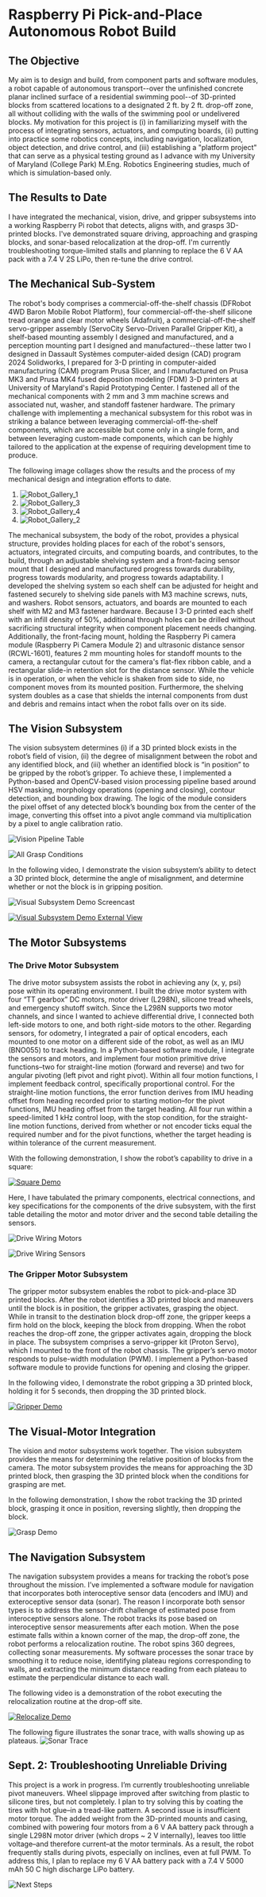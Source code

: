 # Raspberry Pi Pick-and-Place Autonomous Robot Build

## The Objective 

My aim is to design and build, from component parts and software modules, a robot capable of autonomous transport--over the unfinished concrete planar inclined surface of a residential swimming pool--of 3D-printed blocks from scattered locations to a designated 2 ft. by 2 ft. drop-off zone, all without colliding with the walls of the swimming pool or undelivered blocks. My motivation for this project is (i) in familiarizing myself with the process of integrating sensors, actuators, and computing boards, (ii) putting into practice some robotics concepts, including navigation, localization, object detection, and drive control, and (iii) establishing a "platform project" that can serve as a physical testing ground as I advance with my University of Maryland (College Park) M.Eng. Robotics Engineering studies, much of which is simulation-based only. 

## The Results to Date
I have integrated the mechanical, vision, drive, and gripper subsystems into a working Raspberry Pi robot that detects, aligns with, and grasps 3D-printed blocks. I've demonstrated square driving, approaching and grasping blocks, and sonar-based relocalization at the drop-off. I'm currently troubleshooting torque-limited stalls and planning to replace the 6 V AA pack with a 7.4 V 2S LiPo, then re-tune the drive control. 

## The Mechanical Sub-System
The robot's body comprises a commercial-off-the-shelf chassis (DFRobot 4WD Baron Mobile Robot Platform), four commercial-off-the-shelf silicone tread orange and clear motor wheels (Adafruit), a commercial-off-the-shelf servo-gripper assembly (ServoCity Servo-Driven Parallel Gripper Kit), a shelf-based mounting assembly I designed and manufactured, and a perception mounting part I designed and manufactured--these latter two I designed in Dassault Systèmes computer-aided design (CAD) program 2024 Solidworks, I prepared for 3-D printing in computer-aided manufacturing (CAM) program Prusa Slicer, and I manufactured on Prusa MK3 and Prusa MK4 fused deposition modeling (FDM) 3-D printers at University of Maryland's Rapid Prototyping Center. I fastened all of the mechanical components with 2 mm and 3 mm machine screws and associated nut, washer, and standoff fastener hardware. The primary challenge with implementing a mechanical subsystem for this robot was in striking a balance between leveraging commercial-off-the-shelf components, which are accessible but come only in a single form, and between leveraging custom-made components, which can be highly tailored to the application at the expense of requiring development time to produce.

The following image collages show the results and the process of my mechanical design and integration efforts to date. 

1. ![Robot_Gallery_1](docs/gallery/Robot_Gallery_1.png)
2. ![Robot_Gallery_3](docs/gallery/Robot_Gallery_3.png)
3. ![Robot_Gallery_4](docs/gallery/Robot_Gallery_4.png)
4. ![Robot_Gallery_2](docs/gallery/Robot_Gallery_2.png)

The mechanical subsystem, the body of the robot, provides a physical structure, provides holding places for each of the robot's sensors, actuators, integrated circuits, and computing boards, and contributes, to the build, through an adjustable shelving system and a front-facing sensor mount that I designed and manufactured progress towards durability, progress towards modularity, and progress towards adaptability. I developed the shelving system so each shelf can be adjusted for height and fastened securely to shelving side panels with M3 machine screws, nuts, and washers. Robot sensors, actuators, and boards are mounted to each shelf with M2 and M3 fastener hardware. Because I 3-D printed each shelf with an infill density of 50%, additional through holes can be drilled without sacrificing structural integrity when component placement needs changing. Additionally, the front-facing mount, holding the Raspberry Pi camera module (Raspberry Pi Camera Module 2) and ultrasonic distance sensor (RCWL-1601), features 2 mm mounting holes for standoff mounts to the camera, a rectangular cutout for the camera's flat-flex ribbon cable, and a rectangular slide-in retention slot for the distance sensor. While the vehicle is in operation, or when the vehicle is shaken from side to side, no component moves from its mounted position. Furthermore, the shelving system doubles as a case that shields the internal components from dust and debris and remains intact when the robot falls over on its side. 

## The Vision Subsystem
The vision subsystem determines (i) if a 3D printed block exists in the robot’s field of vision, (ii) the degree of misalignment between the robot and any identified block, and (iii) whether an identified block is “in position” to be gripped by the robot’s gripper. To achieve these, I implemented a Python-based and OpenCV-based vision processing pipeline based around HSV masking, morphology operations (opening and closing), contour detection, and bounding box drawing. The logic of the module considers the pixel offset of any detected block’s bounding box from the center of the image, converting this offset into a pivot angle command via multiplication by a pixel to angle calibration ratio. 

![Vision Pipeline Table](docs/gallery/Vision_Pipeline_Table.png)

![All Grasp Conditions](docs/gallery/All_Grasp_Conditions.png)

In the following video, I demonstrate the vision subsystem’s ability to detect a 3D printed block, determine the angle of misalignment, and determine whether or not the block is in gripping position.

![Visual Subsystem Demo Screencast](docs/gallery/visual_demo.gif)

[![Visual Subsystem Demo External View](docs/gallery/Visual_Demo_Poster.png)](https://youtu.be/7oZMbLTcFHM)

## The Motor Subsystems

### The Drive Motor Subsystem
The drive motor subsystem assists the robot in achieving any (x, y, psi) pose within its operating environment. I built the drive motor system with four “TT gearbox” DC motors, motor driver (L298N), silicone tread wheels, and emergency shutoff switch. Since the L298N supports two motor channels, and since I wanted to achieve differential drive, I connected both left-side motors to one, and both right-side motors to the other. Regarding sensors, for odometry, I integrated a pair of optical encoders, each mounted to one motor on a different side of the robot, as well as an IMU (BNO055) to track heading. In a Python-based software module, I integrate the sensors and motors, and implement four motion primitive drive functions–two for straight-line motion (forward and reverse) and two for angular pivoting (left pivot and right pivot). Within all four motion functions, I implement feedback control, specifically proportional control. For the straight-line motion functions, the error function derives from IMU heading offset from heading recorded prior to starting motion–for the pivot functions, IMU heading offset from the target heading. All four run within a speed-limited 1 kHz control loop, with the stop condition, for the straight-line motion functions, derived from whether or not encoder ticks equal the required number and for the pivot functions, whether the target heading is within tolerance of the current measurement. 

With the following demonstration, I show the robot’s capability to drive in a square: 

[![Square Demo](docs/gallery/Square_Demo_Poster.png)](https://youtu.be/4IkJXeA65EI)


Here, I have tabulated the primary components, electrical connections, and key specifications for the components of the drive subsystem, with the first table detailing the motor and motor driver and the second table detailing the sensors. 

![Drive Wiring Motors](docs/gallery/Drive_Wiring.png)

![Drive Wiring Sensors](docs/gallery/Drive_Wiring_Sensors.png)

### The Gripper Motor Subsystem
The gripper motor subsystem enables the robot to pick-and-place 3D printed blocks. After the robot identifies a 3D printed block and maneuvers until the block is in position, the gripper activates, grasping the object. While in transit to the destination block drop-off zone, the gripper keeps a firm hold on the block, keeping the block from dropping. When the robot reaches the drop-off zone, the gripper activates again, dropping the block in place. The subsystem comprises a servo-gripper kit (Proton Servo), which I mounted to the front of the robot chassis. The gripper’s servo motor responds to pulse-width modulation (PWM). I implement a Python-based software module to provide functions for opening and closing the gripper. 

In the following video, I demonstrate the robot gripping a 3D printed block, holding it for 5 seconds, then dropping the 3D printed block. 

[![Gripper Demo](docs/gallery/Gripper_Demo_Poster.png)](https://youtu.be/0rDtxxSHDeY)

## The Visual-Motor Integration
The vision and motor subsystems work together. The vision subsystem provides the means for determining the relative position of blocks from the camera. The motor subsystem provides the means for approaching the 3D printed block, then grasping the 3D printed block when the conditions for grasping are met. 

In the following demonstration, I show the robot tracking the 3D printed block, grasping it once in position, reversing slightly, then dropping the block. 

![Grasp Demo](docs/gallery/Grasp.gif)

## The Navigation Subsystem
The navigation subsystem provides a means for tracking the robot’s pose throughout the mission. I’ve implemented a software module for navigation that incorporates both interoceptive sensor data (encoders and IMU) and exteroceptive sensor data (sonar). The reason I incorporate both sensor types is to address the sensor-drift challenge of estimated pose from interoceptive sensors alone. The robot tracks its pose based on interoceptive sensor measurements after each motion. When the pose estimate falls within a known corner of the map, the drop-off zone, the robot performs a relocalization routine. The robot spins 360 degrees, collecting sonar measurements. My software processes the sonar trace by smoothing it to reduce noise, identifying plateau regions corresponding to walls, and extracting the minimum distance reading from each plateau to estimate the perpendicular distance to each wall.

The following video is a demonstration of the robot executing the relocalization routine at the drop-off site. 

[![Relocalize Demo](docs/gallery/Relocalize_Demo_Poster.png)](https://youtu.be/HixW7EjjSHo)

The following figure illustrates the sonar trace, with walls showing up as plateaus. 
![Sonar Trace](docs/gallery/Sonar_Trace.png)

## Sept. 2: Troubleshooting Unreliable Driving
This project is a work in progress. I’m currently troubleshooting unreliable pivot maneuvers. Wheel slippage improved after switching from plastic to silicone tires, but not completely. I plan to try solving this by coating the tires with hot glue–in a tread-like pattern. A second issue is insufficient motor torque. The added weight from the 3D-printed mounts and casing, combined with powering four motors from a 6 V AA battery pack through a single L298N motor driver (which drops ~ 2 V internally), leaves too little voltage–and therefore current–at the motor terminals. As a result, the robot frequently stalls during pivots, especially on inclines, even at full PWM. To address this, I plan to replace my 6 V AA battery pack with a 7.4 V 5000 mAh 50 C high discharge LiPo battery. 

![Next Steps](docs/gallery/Next_Steps.JPG)